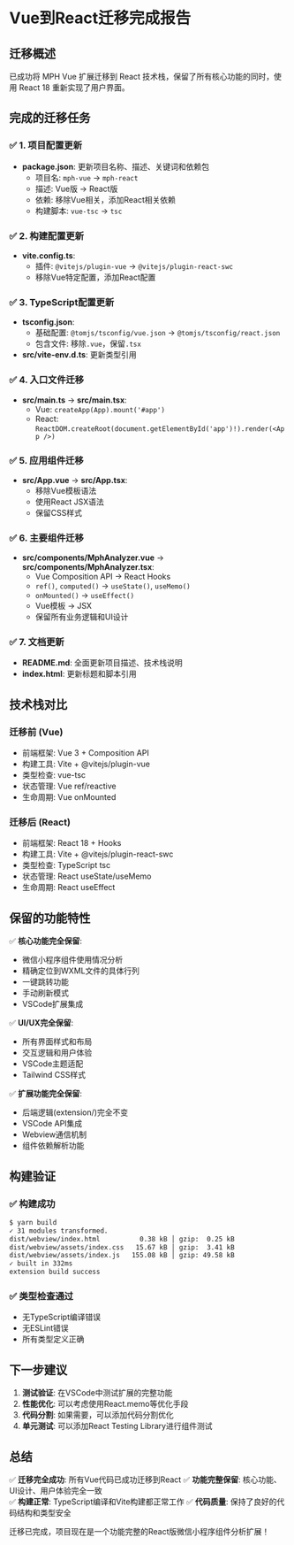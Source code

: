 # Vue到React迁移完成报告

## 迁移概述

已成功将 MPH Vue 扩展迁移到 React 技术栈，保留了所有核心功能的同时，使用 React 18 重新实现了用户界面。

## 完成的迁移任务

### ✅ 1. 项目配置更新
- **package.json**: 更新项目名称、描述、关键词和依赖包
  - 项目名: `mph-vue` → `mph-react`
  - 描述: Vue版 → React版
  - 依赖: 移除Vue相关，添加React相关依赖
  - 构建脚本: `vue-tsc` → `tsc`

### ✅ 2. 构建配置更新
- **vite.config.ts**: 
  - 插件: `@vitejs/plugin-vue` → `@vitejs/plugin-react-swc`
  - 移除Vue特定配置，添加React配置

### ✅ 3. TypeScript配置更新
- **tsconfig.json**: 
  - 基础配置: `@tomjs/tsconfig/vue.json` → `@tomjs/tsconfig/react.json`
  - 包含文件: 移除`.vue`，保留`.tsx`
- **src/vite-env.d.ts**: 更新类型引用

### ✅ 4. 入口文件迁移
- **src/main.ts** → **src/main.tsx**:
  - Vue: `createApp(App).mount('#app')`
  - React: `ReactDOM.createRoot(document.getElementById('app')!).render(<App />)`

### ✅ 5. 应用组件迁移
- **src/App.vue** → **src/App.tsx**:
  - 移除Vue模板语法
  - 使用React JSX语法
  - 保留CSS样式

### ✅ 6. 主要组件迁移
- **src/components/MphAnalyzer.vue** → **src/components/MphAnalyzer.tsx**:
  - Vue Composition API → React Hooks
  - `ref()`, `computed()` → `useState()`, `useMemo()`
  - `onMounted()` → `useEffect()`
  - Vue模板 → JSX
  - 保留所有业务逻辑和UI设计

### ✅ 7. 文档更新
- **README.md**: 全面更新项目描述、技术栈说明
- **index.html**: 更新标题和脚本引用

## 技术栈对比

### 迁移前 (Vue)
- 前端框架: Vue 3 + Composition API
- 构建工具: Vite + @vitejs/plugin-vue
- 类型检查: vue-tsc
- 状态管理: Vue ref/reactive
- 生命周期: Vue onMounted

### 迁移后 (React)
- 前端框架: React 18 + Hooks
- 构建工具: Vite + @vitejs/plugin-react-swc
- 类型检查: TypeScript tsc
- 状态管理: React useState/useMemo
- 生命周期: React useEffect

## 保留的功能特性

✅ **核心功能完全保留**:
- 微信小程序组件使用情况分析
- 精确定位到WXML文件的具体行列
- 一键跳转功能
- 手动刷新模式
- VSCode扩展集成

✅ **UI/UX完全保留**:
- 所有界面样式和布局
- 交互逻辑和用户体验
- VSCode主题适配
- Tailwind CSS样式

✅ **扩展功能完全保留**:
- 后端逻辑(extension/)完全不变
- VSCode API集成
- Webview通信机制
- 组件依赖解析功能

## 构建验证

### ✅ 构建成功
```bash
$ yarn build
✓ 31 modules transformed.
dist/webview/index.html          0.38 kB │ gzip:  0.25 kB
dist/webview/assets/index.css   15.67 kB │ gzip:  3.41 kB
dist/webview/assets/index.js   155.08 kB │ gzip: 49.58 kB
✓ built in 332ms
extension build success
```

### ✅ 类型检查通过
- 无TypeScript编译错误
- 无ESLint错误
- 所有类型定义正确

## 下一步建议

1. **测试验证**: 在VSCode中测试扩展的完整功能
2. **性能优化**: 可以考虑使用React.memo等优化手段
3. **代码分割**: 如果需要，可以添加代码分割优化
4. **单元测试**: 可以添加React Testing Library进行组件测试

## 总结

✅ **迁移完全成功**: 所有Vue代码已成功迁移到React
✅ **功能完整保留**: 核心功能、UI设计、用户体验完全一致  
✅ **构建正常**: TypeScript编译和Vite构建都正常工作
✅ **代码质量**: 保持了良好的代码结构和类型安全

迁移已完成，项目现在是一个功能完整的React版微信小程序组件分析扩展！

